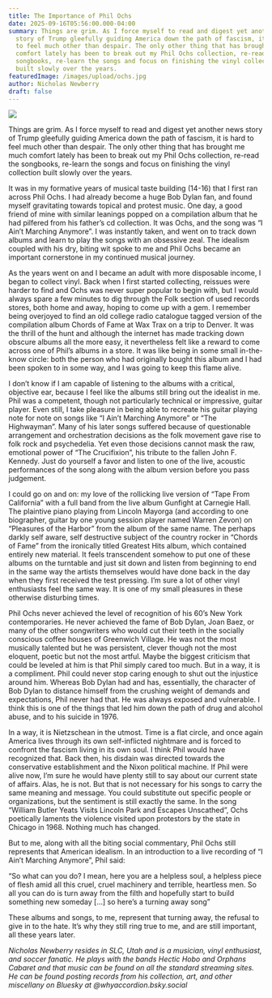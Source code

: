 ```yaml
---
title: The Importance of Phil Ochs
date: 2025-09-16T05:56:00.000-04:00
summary: Things are grim. As I force myself to read and digest yet another news
  story of Trump gleefully guiding America down the path of fascism, it is hard
  to feel much other than despair. The only other thing that has brought me much
  comfort lately has been to break out my Phil Ochs collection, re-read the
  songbooks, re-learn the songs and focus on finishing the vinyl collection
  built slowly over the years.
featuredImage: /images/upload/ochs.jpg
author: Nicholas Newberry
draft: false
---
```

![](/images/upload/ochs.jpg)

Things are grim. As I force myself to read and digest yet another news story of Trump gleefully guiding America down the path of fascism, it is hard to feel much other than despair. The only other thing that has brought me much comfort lately has been to break out my Phil Ochs collection, re-read the songbooks, re-learn the songs and focus on finishing the vinyl collection built slowly over the years.

It was in my formative years of musical taste building (14-16) that I first ran across Phil Ochs. I had already become a huge Bob Dylan fan, and found myself gravitating towards topical and protest music. One day, a good friend of mine with similar leanings popped on a compilation album that he had pilfered from his father’s cd collection. It was Ochs, and the song was “I Ain’t Marching Anymore”. I was instantly taken, and went on to track down albums and learn to play the songs with an obsessive zeal. The idealism coupled with his dry, biting wit spoke to me and Phil Ochs became an important cornerstone in my continued musical journey.

As the years went on and I became an adult with more disposable income, I began to collect vinyl. Back when I first started collecting, reissues were harder to find and Ochs was never super popular to begin with, but I would always spare a few minutes to dig through the Folk section of used records stores, both home and away, hoping to come up with a gem. I remember being overjoyed to find an old college radio catalogue tagged version of the compilation album Chords of Fame at Wax Trax on a trip to Denver. It was the thrill of the hunt and although the internet has made tracking down obscure albums all the more easy, it nevertheless felt like a reward to come across one of Phil’s albums in a store. It was like being in some small in-the-know circle: both the person who had originally bought this album and I had been spoken to in some way, and I was going to keep this flame alive.

I don’t know if I am capable of listening to the albums with a critical, objective ear, because I feel like the albums still bring out the idealist in me. Phil was a competent, though not particularly technical or impressive, guitar player. Even still, I take pleasure in being able to recreate his guitar playing note for note on songs like “I Ain’t Marching Anymore” or “The Highwayman”. Many of his later songs suffered because of questionable arrangement and orchestration decisions as the folk movement gave rise to folk rock and psychedelia. Yet even those decisions cannot mask the raw, emotional power of “The Crucifixion”, his tribute to the fallen John F. Kennedy. Just do yourself a favor and listen to one of the live, acoustic performances of the song along with the album version before you pass judgement. 

I could go on and on: my love of the rollicking live version of “Tape From California” with a full band from the live album Gunfight at Carnegie Hall. The plaintive piano playing from Lincoln Mayorga (and according to one biographer, guitar by one young session player named Warren Zevon) on “Pleasures of the Harbor” from the album of the same name. The perhaps darkly self aware, self destructive subject of the country rocker in “Chords of Fame” from the ironically titled Greatest Hits album, which contained entirely new material. It feels transcendent somehow to put one of these albums on the turntable and just sit down and listen from beginning to end in the same way the artists themselves would have done back in the day when they first received the test pressing. I’m sure a lot of other vinyl enthusiasts feel the same way. It is one of my small pleasures in these otherwise disturbing times.

Phil Ochs never achieved the level of recognition of his 60’s New York contemporaries. He never achieved the fame of Bob Dylan, Joan Baez, or many of the other songwriters who would cut their teeth in the socially conscious coffee houses of Greenwich Village. He was not the most musically talented but he was persistent, clever though not the most eloquent, poetic but not the most artful. Maybe the biggest criticism that could be leveled at him is that Phil simply cared too much. But in a way, it is a compliment. Phil could never stop caring enough to shut out the injustice around him. Whereas Bob Dylan had and has, essentially, the character of Bob Dylan to distance himself from the crushing weight of demands and expectations, Phil never had that. He was always exposed and vulnerable. I think this is one of the things that led him down the path of drug and alcohol abuse, and to his suicide in 1976. 

In a way, it is Nietzschean in the utmost. Time is a flat circle, and once again America lives through its own self-inflicted nightmare and is forced to confront the fascism living in its own soul. I think Phil would have recognized that. Back then, his disdain was directed towards the conservative establishment and the Nixon political machine. If Phil were alive now, I’m sure he would have plenty still to say about our current state of affairs. Alas, he is not. But that is not necessary for his songs to carry the same meaning and message. You could substitute out specific people or organizations, but the sentiment is still exactly the same. In the song “William Butler Yeats Visits Lincoln Park and Escapes Unscathed”, Ochs poetically laments the violence visited upon protestors by the state in Chicago in 1968. Nothing much has changed. 

But to me, along with all the biting social commentary, Phil Ochs still represents that American idealism. In an introduction to a live recording of “I Ain’t Marching Anymore”, Phil said:

“So what can you do? I mean, here you are a helpless soul, a helpless piece of flesh amid all this cruel, cruel machinery and terrible, heartless men. So all you can do is turn away from the filth and hopefully start to build something new someday \[...] so here’s a turning away song”

These albums and songs, to me, represent that turning away, the refusal to give in to the hate. It’s why they still ring true to me, and are still important, all these years later.






*Nicholas Newberry resides in SLC, Utah and is a musician, vinyl enthusiast, and soccer fanatic. He plays with the bands Hectic Hobo and Orphans Cabaret and that music can be found on all the standard streaming sites. He can be found posting records from his collection, art, and other miscellany on Bluesky at @whyaccordion.bsky.social*
